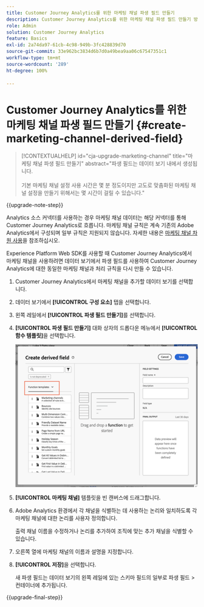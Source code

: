 ```yaml
---
title: Customer Journey Analytics를 위한 마케팅 채널 파생 필드 만들기
description: Customer Journey Analytics를 위한 마케팅 채널 파생 필드 만들기 방법에 대해 알아보기
role: Admin
solution: Customer Journey Analytics
feature: Basics
exl-id: 2a74da97-61cb-4c98-949b-3fc428839d70
source-git-commit: 33e962bc3834d6b7d0a49bea9aa06c67547351c1
workflow-type: tm+mt
source-wordcount: '289'
ht-degree: 100%

---
```


# Customer Journey Analytics를 위한 마케팅 채널 파생 필드 만들기 {#create-marketing-channel-derived-field}

<!-- markdownlint-disable MD034 -->

>[!CONTEXTUALHELP]
>id="cja-upgrade-marketing-channel"
>title="마케팅 채널 파생 필드 만들기"
>abstract="파생 필드는 데이터 보기 내에서 생성됩니다.<br><br>기본 마케팅 채널 설정 사용 시간은 몇 분 정도이지만 고도로 맞춤화된 마케팅 채널 설정을 만들기 위해서는 몇 시간이 걸릴 수 있습니다."

<!-- markdownlint-enable MD034 -->

{{upgrade-note-step}}

Analytics 소스 커넥터를 사용하는 경우 마케팅 채널 데이터는 해당 커넥터를 통해 Customer Journey Analytics로 흐릅니다. 마케팅 채널 규칙은 계속 기존의 Adobe Analytics에서 구성되며 일부 규칙은 지원되지 않습니다. 자세한 내용은 [마케팅 채널 차원 사용](/help/use-cases/aa-data/marketing-channels.md)을 참조하십시오.

Experience Platform Web SDK를 사용할 때 Customer Journey Analytics에서 마케팅 채널을 사용하려면 데이터 보기에서 파생 필드를 사용하여 Customer Journey Analytics에 대한 동일한 마케팅 채널과 처리 규칙을 다시 만들 수 있습니다.

1. Customer Journey Analytics에서 마케팅 채널을 추가할 데이터 보기를 선택합니다.

1. 데이터 보기에서 **[!UICONTROL 구성 요소]** 탭을 선택합니다.

1. 왼쪽 레일에서 **[!UICONTROL 파생 필드 만들기]**&#x200B;를 선택합니다.

1. **[!UICONTROL 파생 필드 만들기]** 대화 상자의 드롭다운 메뉴에서 **[!UICONTROL 함수 템플릿]**&#x200B;을 선택합니다.

   ![파생 필드 함수 템플릿 만들기](assets/derived-field-create.png)

1. **[!UICONTROL 마케팅 채널]** 템플릿을 빈 캔버스에 드래그합니다.

1. Adobe Analytics 환경에서 각 채널을 식별하는 데 사용하는 논리와 일치하도록 각 마케팅 채널에 대한 논리를 사용자 정의합니다.

   출력 채널 이름을 수정하거나 논리를 추가하여 조직에 맞는 추가 채널을 식별할 수 있습니다.

1. 오른쪽 열에 마케팅 채널의 이름과 설명을 지정합니다.

1. **[!UICONTROL 저장]**&#x200B;을 선택합니다.

   새 파생 필드는 데이터 보기의 왼쪽 레일에 있는 스키마 필드의 일부로 파생 필드 > 컨테이너에 추가됩니다.

{{upgrade-final-step}}
